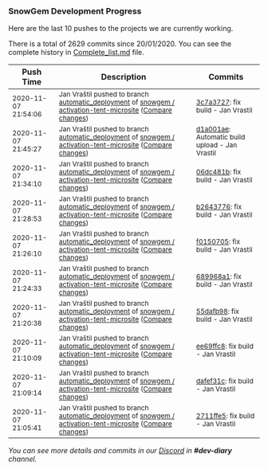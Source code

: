 
### SnowGem Development Progress

Here are the last 10 pushes to the projects we are currently working.

There is a total of 2629 commits since 20/01/2020. You can see the complete history in
 [Complete_list.md](Complete_list.md) file.

| Push Time | Description | Commits |
| --- | --- | --- |
| <sub>2020-11-07 21:54:06</sub> | <sub>Jan Vraštil pushed to branch [automatic\_deployment](https://gitlab.com/snowgem/activation-tent-microsite/commits/automatic_deployment) of [snowgem / activation\-tent\-microsite](https://gitlab.com/snowgem/activation-tent-microsite) ([Compare changes](https://gitlab.com/snowgem/activation-tent-microsite/compare/d1a001aedb78074121b7acfdc5ea23f067571ffd...3c7a3727bc2347bd56516ab6ed951e2d42ef9759))</sub> | <sub>[3c7a3727](https://gitlab.com/snowgem/activation-tent-microsite/-/commit/3c7a3727bc2347bd56516ab6ed951e2d42ef9759): fix build - Jan Vrastil</sub> |
| <sub>2020-11-07 21:45:27</sub> | <sub>Jan Vraštil pushed to branch [automatic\_deployment](https://gitlab.com/snowgem/activation-tent-microsite/commits/automatic_deployment) of [snowgem / activation\-tent\-microsite](https://gitlab.com/snowgem/activation-tent-microsite) ([Compare changes](https://gitlab.com/snowgem/activation-tent-microsite/compare/06dc481bd1e9900e3f80039371dc2b10c5ee0e6b...d1a001aedb78074121b7acfdc5ea23f067571ffd))</sub> | <sub>[d1a001ae](https://gitlab.com/snowgem/activation-tent-microsite/-/commit/d1a001aedb78074121b7acfdc5ea23f067571ffd): Automatic build upload - Jan Vrastil</sub> |
| <sub>2020-11-07 21:34:10</sub> | <sub>Jan Vraštil pushed to branch [automatic\_deployment](https://gitlab.com/snowgem/activation-tent-microsite/commits/automatic_deployment) of [snowgem / activation\-tent\-microsite](https://gitlab.com/snowgem/activation-tent-microsite) ([Compare changes](https://gitlab.com/snowgem/activation-tent-microsite/compare/b264377641747d6b90679ea5fe26a9d422f47e78...06dc481bd1e9900e3f80039371dc2b10c5ee0e6b))</sub> | <sub>[06dc481b](https://gitlab.com/snowgem/activation-tent-microsite/-/commit/06dc481bd1e9900e3f80039371dc2b10c5ee0e6b): fix build - Jan Vrastil</sub> |
| <sub>2020-11-07 21:28:53</sub> | <sub>Jan Vraštil pushed to branch [automatic\_deployment](https://gitlab.com/snowgem/activation-tent-microsite/commits/automatic_deployment) of [snowgem / activation\-tent\-microsite](https://gitlab.com/snowgem/activation-tent-microsite) ([Compare changes](https://gitlab.com/snowgem/activation-tent-microsite/compare/f015070560c804f0f7729cbdd970e9753aa99cb1...b264377641747d6b90679ea5fe26a9d422f47e78))</sub> | <sub>[b2643776](https://gitlab.com/snowgem/activation-tent-microsite/-/commit/b264377641747d6b90679ea5fe26a9d422f47e78): fix build - Jan Vrastil</sub> |
| <sub>2020-11-07 21:26:10</sub> | <sub>Jan Vraštil pushed to branch [automatic\_deployment](https://gitlab.com/snowgem/activation-tent-microsite/commits/automatic_deployment) of [snowgem / activation\-tent\-microsite](https://gitlab.com/snowgem/activation-tent-microsite) ([Compare changes](https://gitlab.com/snowgem/activation-tent-microsite/compare/689968a121c4fb3d7cc6041d3fd3b3868f2d6dd1...f015070560c804f0f7729cbdd970e9753aa99cb1))</sub> | <sub>[f0150705](https://gitlab.com/snowgem/activation-tent-microsite/-/commit/f015070560c804f0f7729cbdd970e9753aa99cb1): fix build - Jan Vrastil</sub> |
| <sub>2020-11-07 21:24:33</sub> | <sub>Jan Vraštil pushed to branch [automatic\_deployment](https://gitlab.com/snowgem/activation-tent-microsite/commits/automatic_deployment) of [snowgem / activation\-tent\-microsite](https://gitlab.com/snowgem/activation-tent-microsite) ([Compare changes](https://gitlab.com/snowgem/activation-tent-microsite/compare/55dafb98d4b09c3dd91851521afe6626802512b6...689968a121c4fb3d7cc6041d3fd3b3868f2d6dd1))</sub> | <sub>[689968a1](https://gitlab.com/snowgem/activation-tent-microsite/-/commit/689968a121c4fb3d7cc6041d3fd3b3868f2d6dd1): fix build - Jan Vrastil</sub> |
| <sub>2020-11-07 21:20:38</sub> | <sub>Jan Vraštil pushed to branch [automatic\_deployment](https://gitlab.com/snowgem/activation-tent-microsite/commits/automatic_deployment) of [snowgem / activation\-tent\-microsite](https://gitlab.com/snowgem/activation-tent-microsite) ([Compare changes](https://gitlab.com/snowgem/activation-tent-microsite/compare/ee69ffc896bbf18b4ca36d25d9fcae4c61661ff3...55dafb98d4b09c3dd91851521afe6626802512b6))</sub> | <sub>[55dafb98](https://gitlab.com/snowgem/activation-tent-microsite/-/commit/55dafb98d4b09c3dd91851521afe6626802512b6): fix build - Jan Vrastil</sub> |
| <sub>2020-11-07 21:10:09</sub> | <sub>Jan Vraštil pushed to branch [automatic\_deployment](https://gitlab.com/snowgem/activation-tent-microsite/commits/automatic_deployment) of [snowgem / activation\-tent\-microsite](https://gitlab.com/snowgem/activation-tent-microsite) ([Compare changes](https://gitlab.com/snowgem/activation-tent-microsite/compare/dafef31cd92fdb8115ac87e2849ab63348dd9548...ee69ffc896bbf18b4ca36d25d9fcae4c61661ff3))</sub> | <sub>[ee69ffc8](https://gitlab.com/snowgem/activation-tent-microsite/-/commit/ee69ffc896bbf18b4ca36d25d9fcae4c61661ff3): fix build - Jan Vrastil</sub> |
| <sub>2020-11-07 21:09:14</sub> | <sub>Jan Vraštil pushed to branch [automatic\_deployment](https://gitlab.com/snowgem/activation-tent-microsite/commits/automatic_deployment) of [snowgem / activation\-tent\-microsite](https://gitlab.com/snowgem/activation-tent-microsite) ([Compare changes](https://gitlab.com/snowgem/activation-tent-microsite/compare/2711ffe5049a48ee968628fed32041555ca6f8d7...dafef31cd92fdb8115ac87e2849ab63348dd9548))</sub> | <sub>[dafef31c](https://gitlab.com/snowgem/activation-tent-microsite/-/commit/dafef31cd92fdb8115ac87e2849ab63348dd9548): fix build - Jan Vrastil</sub> |
| <sub>2020-11-07 21:05:41</sub> | <sub>Jan Vraštil pushed to branch [automatic\_deployment](https://gitlab.com/snowgem/activation-tent-microsite/commits/automatic_deployment) of [snowgem / activation\-tent\-microsite](https://gitlab.com/snowgem/activation-tent-microsite) ([Compare changes](https://gitlab.com/snowgem/activation-tent-microsite/compare/6b57d49ef81c5ec5d2054071e92a3711eac0ce13...2711ffe5049a48ee968628fed32041555ca6f8d7))</sub> | <sub>[2711ffe5](https://gitlab.com/snowgem/activation-tent-microsite/-/commit/2711ffe5049a48ee968628fed32041555ca6f8d7): fix build - Jan Vrastil</sub> |

_You can see more details and commits in our [Discord](https://discord.gg/zumGnbg) in **#dev-diary** channel._

